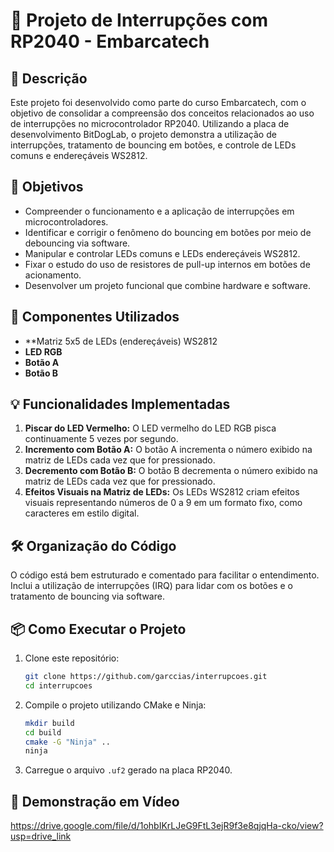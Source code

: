 # 🚀 Projeto de Interrupções com RP2040 - Embarcatech

## 📜 Descrição
Este projeto foi desenvolvido como parte do curso Embarcatech, com o objetivo de consolidar a compreensão dos conceitos relacionados ao uso de interrupções no microcontrolador RP2040. Utilizando a placa de desenvolvimento BitDogLab, o projeto demonstra a utilização de interrupções, tratamento de bouncing em botões, e controle de LEDs comuns e endereçáveis WS2812.

## 🎯 Objetivos
- Compreender o funcionamento e a aplicação de interrupções em microcontroladores.
- Identificar e corrigir o fenômeno do bouncing em botões por meio de debouncing via software.
- Manipular e controlar LEDs comuns e LEDs endereçáveis WS2812.
- Fixar o estudo do uso de resistores de pull-up internos em botões de acionamento.
- Desenvolver um projeto funcional que combine hardware e software.

## 🧩 Componentes Utilizados
- **Matriz 5x5 de LEDs (endereçáveis) WS2812
- **LED RGB** 
- **Botão A** 
- **Botão B**

## 💡 Funcionalidades Implementadas
1. **Piscar do LED Vermelho:** O LED vermelho do LED RGB pisca continuamente 5 vezes por segundo.
2. **Incremento com Botão A:** O botão A incrementa o número exibido na matriz de LEDs cada vez que for pressionado.
3. **Decremento com Botão B:** O botão B decrementa o número exibido na matriz de LEDs cada vez que for pressionado.
4. **Efeitos Visuais na Matriz de LEDs:** Os LEDs WS2812 criam efeitos visuais representando números de 0 a 9 em um formato fixo, como caracteres em estilo digital.

## 🛠️ Organização do Código
O código está bem estruturado e comentado para facilitar o entendimento. Inclui a utilização de interrupções (IRQ) para lidar com os botões e o tratamento de bouncing via software.

## 📦 Como Executar o Projeto
1. Clone este repositório:
    ```bash
    git clone https://github.com/garccias/interrupcoes.git
    cd interrupcoes
    ```
2. Compile o projeto utilizando CMake e Ninja:
    ```bash
    mkdir build
    cd build
    cmake -G "Ninja" ..
    ninja
    ```
3. Carregue o arquivo `.uf2` gerado na placa RP2040.

## 🎥 Demonstração em Vídeo
https://drive.google.com/file/d/1ohbIKrLJeG9FtL3ejR9f3e8qjqHa-cko/view?usp=drive_link



